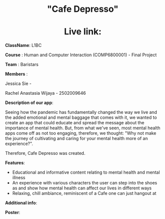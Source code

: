    <h1 align="center">"Cafe Depresso"</h1> 
   <h1 align="center">Live link:</h1>
   
   **ClassName**: L1BC
   
   **Course**   : Human and Computer Interaction (COMP6800001) - Final Project
   
   **Team**     : Baristars
   
   **Members**  :
        
   Jessica Sie - 
        
   Rachel Anastasia Wijaya - 2502009646
          
   **Description of our app**:
       
Seeing how the pandemic has fundamentally changed the way we live and the added emotional and mental baggage that comes with it, we wanted to create an app that could educate and spread the message about the importance of mental health. But, from what we've seen, most mental health apps come off as not too engaging, therefore, we thought: "Why not make the journey of cultivating and caring for your mental health more of an experience?". 

Therefore, Cafe Depresso was created.
       
   **Features**:
      
   - Educational and informative content relating to mental health and mental illness
   - An experience with various characters the user can step into the shoes as and show how mental health can affect our lives in different ways
   - Relaxing, chill ambiance, reminiscent of a Cafe one can just hangout at
       
   **Additional info**:
       
   **Poster**:
       
       
